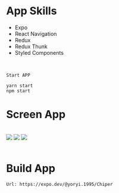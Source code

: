 # App Skills

* Expo
* React Navigation
* Redux
* Redux Thunk
* Styled Components

<br>

```
Start APP

yarn start
npm start

```

# Screen App
<br>
<img heigth="100" src="https://i.ibb.co/hRY7266/Splash.png">
<img heigth="100" src="https://i.ibb.co/qBh4zHq/dasboard.png">
<img heigth="100" src="https://i.ibb.co/2KK4P0W/WebView.png">
<br>
<br>

# Build App

```
Url: https://expo.dev/@yoryi.1995/Chiper

```


